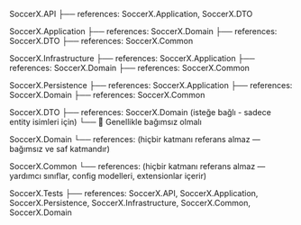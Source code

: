 SoccerX.API
 ├── references: SoccerX.Application, SoccerX.DTO
 
SoccerX.Application
 ├── references: SoccerX.Domain
 ├── references: SoccerX.DTO
 ├── references: SoccerX.Common

SoccerX.Infrastructure
 ├── references: SoccerX.Application
 ├── references: SoccerX.Domain
 ├── references: SoccerX.Common

SoccerX.Persistence
 ├── references: SoccerX.Application
 ├── references: SoccerX.Domain
 ├── references: SoccerX.Common

SoccerX.DTO
 ├── references: SoccerX.Domain (isteğe bağlı - sadece entity isimleri için)
 └── 🔸 Genellikle bağımsız olmalı

SoccerX.Domain
 └── references: (hiçbir katmanı referans almaz — bağımsız ve saf katmandır)

SoccerX.Common
 └── references: (hiçbir katmanı referans almaz — yardımcı sınıflar, config modelleri, extensionlar içerir)

SoccerX.Tests
 ├── references: SoccerX.API, SoccerX.Application, SoccerX.Persistence, SoccerX.Infrastructure, SoccerX.Common, SoccerX.Domain
